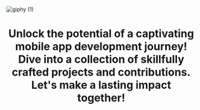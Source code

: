 ![giphy (1)](https://github.com/MCHTSEN/MCHTSEN/assets/77075747/d15dc589-4331-44c3-b816-702cdd16ec5b)
<h1 align="center">Unlock the potential of a captivating mobile app development journey! Dive into a collection of skillfully crafted projects and contributions. Let's make a lasting impact together!</h1>
